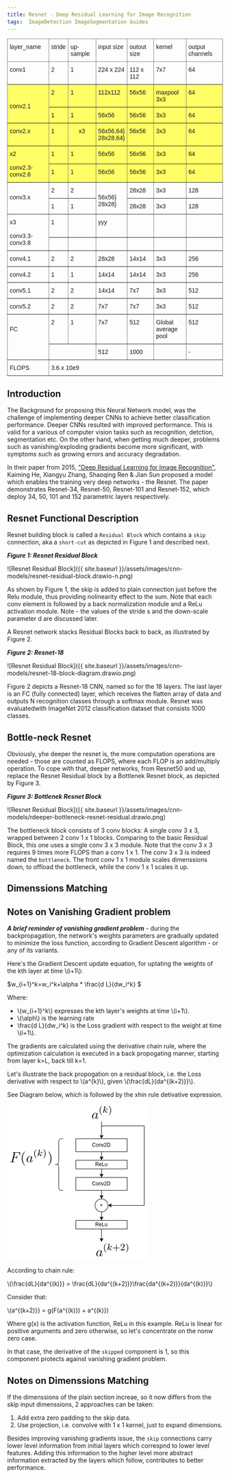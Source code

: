 ```yaml
---
title: Resnet - Deep Residual Learning for Image Recognition
tags:  ImageDetection ImageSegmentation Guides
---
```


<style type="text/css">
.tg  {border-collapse:collapse;border-spacing:0;}
.tg td{border-color:black;border-style:solid;border-width:1px;font-family:Arial, sans-serif;font-size:14px;
  overflow:hidden;padding:10px 5px;word-break:normal;}
.tg th{border-color:black;border-style:solid;border-width:1px;font-family:Arial, sans-serif;font-size:14px;
  font-weight:normal;overflow:hidden;padding:10px 5px;word-break:normal;}
.tg .tg-kusv{background-color:#fffe65;border-color:inherit;text-align:left;vertical-align:top}
.tg .tg-0pky{border-color:inherit;text-align:left;vertical-align:top}
</style>
<table class="tg">
<thead>
  <tr>
    <th class="tg-0pky">layer_name</th>
    <th class="tg-0pky">stride</th>
    <th class="tg-0pky">up-sample</th>
    <th class="tg-0pky">input size</th>
    <th class="tg-0pky">outout size</th>
    <th class="tg-0pky">kernel</th>
    <th class="tg-0pky">output channels</th>
  </tr>
</thead>
<tbody>
  <tr>
    <td class="tg-0pky">conv1</td>
    <td class="tg-0pky">2</td>
    <td class="tg-0pky">1</td>
    <td class="tg-0pky">224 x 224</td>
    <td class="tg-0pky">112 x 112</td>
    <td class="tg-0pky">7x7</td>
    <td class="tg-0pky">64</td>
  </tr>
  <tr>
    <td class="tg-kusv" rowspan="2"><br><br>conv2.1</td>
    <td class="tg-kusv">2</td>
    <td class="tg-kusv">1</td>
    <td class="tg-kusv">112x112</td>
    <td class="tg-kusv">56x56</td>
    <td class="tg-kusv">maxpool 3x3</td>
    <td class="tg-kusv">64</td>
  </tr>
  <tr>
    <td class="tg-kusv">1</td>
    <td class="tg-kusv">1</td>
    <td class="tg-kusv">56x56</td>
    <td class="tg-kusv">56x56</td>
    <td class="tg-kusv">3x3</td>
    <td class="tg-kusv">64</td>
  </tr>
  <tr>
    <td class="tg-kusv">conv2.x</td>
    <td class="tg-kusv">1</td>
    <td class="tg-kusv">&nbsp;&nbsp;&nbsp;&nbsp;&nbsp;x3<br></td>
    <td class="tg-kusv">56x56,64}<br>28x28,64}</td>
    <td class="tg-kusv">56x56</td>
    <td class="tg-kusv">3x3</td>
    <td class="tg-kusv">64</td>
  </tr>
  <tr>
    <td class="tg-kusv" rowspan="2">x2<br><br>conv2.3-conv2.6</td>
    <td class="tg-kusv">1</td>
    <td class="tg-kusv">1</td>
    <td class="tg-kusv">56x56</td>
    <td class="tg-kusv">56x56</td>
    <td class="tg-kusv">3x3</td>
    <td class="tg-kusv">64</td>
  </tr>
  <tr>
    <td class="tg-kusv">1</td>
    <td class="tg-kusv">1</td>
    <td class="tg-kusv">56x56<br></td>
    <td class="tg-kusv">56x56</td>
    <td class="tg-kusv">3x3</td>
    <td class="tg-kusv">64</td>
  </tr>
  <tr>
    <td class="tg-0pky" rowspan="2"><br>conv3.x<br></td>
    <td class="tg-0pky">2</td>
    <td class="tg-0pky">2</td>
    <td class="tg-0pky" rowspan="2"><br>56x56}<br>28x28}</td>
    <td class="tg-0pky">28x28</td>
    <td class="tg-0pky">3x3</td>
    <td class="tg-0pky">128</td>
  </tr>
  <tr>
    <td class="tg-0pky">1</td>
    <td class="tg-0pky">1</td>
    <td class="tg-0pky">28x28</td>
    <td class="tg-0pky">3x3</td>
    <td class="tg-0pky">128</td>
  </tr>
  <tr>
    <td class="tg-0pky" rowspan="2">x3<br><br>conv3.3-conv3.8</td>
    <td class="tg-0pky">1</td>
    <td class="tg-0pky"></td>
    <td class="tg-0pky">yyy</td>
    <td class="tg-0pky"></td>
    <td class="tg-0pky"></td>
    <td class="tg-0pky"></td>
  </tr>
  <tr>
    <td class="tg-0pky"></td>
    <td class="tg-0pky"></td>
    <td class="tg-0pky"></td>
    <td class="tg-0pky"></td>
    <td class="tg-0pky"></td>
    <td class="tg-0pky"></td>
  </tr>
  <tr>
    <td class="tg-0pky">conv4.1</td>
    <td class="tg-0pky">2</td>
    <td class="tg-0pky">2</td>
    <td class="tg-0pky">28x28</td>
    <td class="tg-0pky">14x14</td>
    <td class="tg-0pky">3x3</td>
    <td class="tg-0pky">256</td>
  </tr>
  <tr>
    <td class="tg-0pky">conv4.2</td>
    <td class="tg-0pky">1</td>
    <td class="tg-0pky">1</td>
    <td class="tg-0pky">14x14</td>
    <td class="tg-0pky">14x14</td>
    <td class="tg-0pky">3x3</td>
    <td class="tg-0pky">256</td>
  </tr>
  <tr>
    <td class="tg-0pky">conv5.1</td>
    <td class="tg-0pky">2</td>
    <td class="tg-0pky">2</td>
    <td class="tg-0pky">14x14</td>
    <td class="tg-0pky">7x7</td>
    <td class="tg-0pky">3x3</td>
    <td class="tg-0pky">512</td>
  </tr>
  <tr>
    <td class="tg-0pky">conv5.2</td>
    <td class="tg-0pky">2</td>
    <td class="tg-0pky">2</td>
    <td class="tg-0pky">7x7</td>
    <td class="tg-0pky">7x7</td>
    <td class="tg-0pky">3x3</td>
    <td class="tg-0pky">512</td>
  </tr>
  <tr>
    <td class="tg-0pky" rowspan="2"><br>FC</td>
    <td class="tg-0pky">2</td>
    <td class="tg-0pky">1</td>
    <td class="tg-0pky">7x7</td>
    <td class="tg-0pky">512</td>
    <td class="tg-0pky">Global<br>average pool<br></td>
    <td class="tg-0pky">512</td>
  </tr>
  <tr>
    <td class="tg-0pky" colspan="2"></td>
    <td class="tg-0pky">512</td>
    <td class="tg-0pky">1000</td>
    <td class="tg-0pky"></td>
    <td class="tg-0pky">-</td>
  </tr>
  <tr>
    <td class="tg-0pky">FLOPS</td>
    <td class="tg-0pky" colspan="6">3.6 x 10e9</td>
  </tr>
</tbody>
</table>


## Introduction

The Background for proposing this Neural Network model, was the challenge of implementing deeper CNNs to achieve better classification performance. Deeper CNNs resulted with improved performance. This is valid for a various of computer vision tasks such as recognition, detction, segmentation etc. On the other hand, when getting much deeper, problems such as vanishing/exploding gradients become more significant, with symptoms such as growing errors and accuracy degradation. 

In their paper from 2015, ["Deep Residual Learning for Image Recognition"](https://arxiv.org/abs/1512.03385), Kaiming He, Xiangyu Zhang, Shaoqing Ren & Jian Sun proposed a model which enables the training very deep networks - the Resnet. The paper demonstrates Resnet-34, Resnet-50, Resnet-101 and Resnet-152, which deploy 34, 50, 101 and 152 parametric layers respectively.

## Resnet Functional Description

Resnet building block is called a `Residual Block` which contains a `skip` connection, aka a `short-cut` as depicted in Figure 1 and described next.



***Figure 1: Resnet Residual Block***

![Resnet Residual Block]({{ site.baseurl }}/assets/images/cnn-models/resnet-residual-block.drawio-n.png)




As shown by Figure 1, the skip is added to plain connection just before the Relu module, thus providing nolinearity effect to the sum. Note that each conv element is followed by a back normalization module and a ReLu activation module.
Note - the values of the stride s and the down-scale parameter d are discussed later.

A Resnet network stacks Residual Blocks back to back, as illustrated by Figure 2. 

***Figure 2: Resnet-18***

![Resnet Residual Block]({{ site.baseurl }}/assets/images/cnn-models/resnet-18-block-diagram.drawio.png)


Figure 2 depicts a Resnet-18 CNN, named so for the 18 layers. The last layer is an FC (fully connected) layer, which receives the flatten array of data and outputs N recognition classes through a softmax module. Resnet was evaluatedwith ImageNet 2012 classification dataset that consists 1000 classes.


## Bottle-neck Resnet

Obviously, yhe deeper the resnet is, the more computation operations are needed - those are counted as FLOPS, where each FLOP is an add/multiply operation.
To cope with that, deeper networks, from Resnet50 and up, replace the Resnet Residual block by a Bottlenek Resnet block, as depicted by Figure 3.


***Figure 3: Bottlenek Resnet Block***

![Resnet Residual Block]({{ site.baseurl }}/assets/images/cnn-models/rdeeper-bottleneck-resnet-residual.drawio.png)

The bottleneck block consists of 3 conv blocks: A single conv 3 x 3, wrapped between 2 conv 1 x 1 blocks. Comparing to the basic Residual Block, this one uses a single conv 3 x 3 module. Note that the conv 3 x 3 requires 9 times more FLOPS than a conv 1 x 1. The conv 3 x 3 is indeed named the `bottleneck`. The front conv 1 x 1 module scales dimenssions down, to offload the bottleneck, while the conv 1 x 1 scales it up.





## Dimenssions Matching






## Notes on Vanishing Gradient problem

***A brief reminder of vanishing gradient problem*** - during the backpropagation, the network's weights parameters are gradually updated to minimize the loss function, according to Gradient Descent algorithm - or any of its variants.

Here's the Gradient Descent update equation, for uptating the weights of the kth layer at time \\(i+1\\):

$w_{i+1}^k=w_i^k+\alpha * \frac{d L}{dw_i^k} $


Where:

- \\(w_{i+1}^k\\) expresses the kth layer's weights at time \\(i+1\\).
- \\(\alph\\) is the learning rate
- \frac{d L}{dw_i^k} is the Loss gradient with respect to the weight at time \\(i+1\\).


The gradients are calculated using the derivative chain rule, where the optimization calculation is executed in a back propogating manner, starting from layer k=L, back till k=1. 

Let's illustrate the back propogation on a residual block, i.e. the Loss derivative with respect to \\(a^{k}\\), given \\(\frac{dL}{da^{(k+2)}}\\). 

See Diagram below, which is followed by the xhin rule detivative expression.

![Resnet Residual Block](https://github.com/ronen-halevy/ronen-halevy.github.io/blob/master/assets/images/cnn-models/chain-rule-resnet-stack-of-residual-block.drawio.png)

According to chain rule:

\\(\frac{dL}{da^{(k)}} =  \frac{dL}{da^{(k+2)}}\frac{da^{(k+2)}}{da^{(k)}}\\)

Consider that:

\\(a^{(k+2)}} =  g(F(a^{(k)}) +  a^{(k)})


Where g(x) is the activation function, ReLu in this example. ReLu is linear for positive arguments and zero otherwise, so let's concentrate on the nonw zero case.

In that case, the derivative of the `skipped` component is 1, so this component protects against vanishing gradient problem.

## Notes on Dimenssions Matching

If the dimenssions of the plain section increae, so it now differs from the skip input dimenssions, 2 approaches can be taken:
1. Add extra zero padding to the skip data.
2. Use projection, i.e. convolve with 1 x 1 kernel, just to expand dimensions.

Besides improving vanishing gradients issue, the `skip` connections carry lower level information from initial layers which correspnd to lower level features. 
Adding this information to the higher level more abstract information extracted by the layers which follow, contributes to better performance.
